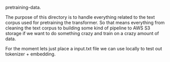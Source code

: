 pretraining-data.

The purpose of this directory is to handle everything related to the text corpus used
for pretraining the transformer. So that means everything from cleaning the text corpus
to building some kind of pipeline to AWS S3 storage if we want to do something crazy and train
on a crazy amount of data.

For the moment lets just place a input.txt file we can use locally to test out tokenizer + embedding.